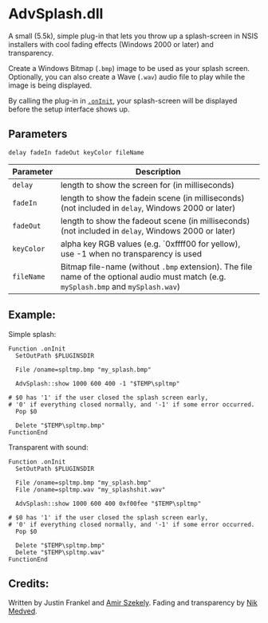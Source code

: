 # AdvSplash.dll 

A small (5.5k), simple plug-in that lets you throw up a splash-screen in NSIS installers with cool fading effects (Windows 2000 or later) and transparency.

Create a Windows Bitmap (`.bmp`) image to be used as your splash screen. Optionally, you can also create a Wave (`.wav`) audio file to play while the image is being displayed.

By calling the plug-in in [`.onInit`][1], your splash-screen will be displayed before the setup interface shows up.

## Parameters

    delay fadeIn fadeOut keyColor fileName

Parameter | Description
----------|------------
`delay`   | length to show the screen for (in milliseconds)
`fadeIn`  | length to show the fadein scene (in milliseconds) (not included in `delay`, Windows 2000 or later)
`fadeOut` | length to show the fadeout scene (in milliseconds) (not included in `delay`, Windows 2000 or later)
`keyColor`| alpha key RGB values (e.g. `0xffff00 for yellow), use -1 when no transparency is used
`fileName`| Bitmap file-name (without `.bmp` extension). The file name of the optional audio must match (e.g. `mySplash.bmp` and `mySplash.wav`)

## Example:

Simple splash:

    Function .onInit
      SetOutPath $PLUGINSDIR
      
      File /oname=spltmp.bmp "my_splash.bmp"

      AdvSplash::show 1000 600 400 -1 "$TEMP\spltmp"

    # $0 has '1' if the user closed the splash screen early,
    # '0' if everything closed normally, and '-1' if some error occurred.
      Pop $0

      Delete "$TEMP\spltmp.bmp"
    FunctionEnd

Transparent with sound:

    Function .onInit
      SetOutPath $PLUGINSDIR
      
      File /oname=spltmp.bmp "my_splash.bmp"
      File /oname=spltmp.wav "my_splashshit.wav"

      AdvSplash::show 1000 600 400 0xf00fee "$TEMP\spltmp"

    # $0 has '1' if the user closed the splash screen early,
    # '0' if everything closed normally, and '-1' if some error occurred.
      Pop $0

      Delete "$TEMP\spltmp.bmp"
      Delete "$TEMP\spltmp.wav"
    FunctionEnd

## Credits:

Written by Justin Frankel and [Amir Szekely][2]. Fading and transparency by [Nik Medved][3].

[1]: ../Callbacks/onInit.markdown
[2]: http://nsis.sourceforge.net/User:Kichik
[3]: http://nsis.sourceforge.net/User:Brainsucker